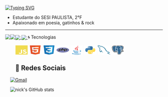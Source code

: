 [![Typing SVG](https://readme-typing-svg.herokuapp.com/?color=bc407b&size=35&center=true&vCenter=true&width=1000&lines=Olá,+meu+nome+é+Nícollas+Carvalho;++++:%29)](https://git.io/typing-svg)

- Estudante do SESI PAULISTA, 2°F
- Apaixonado em poesia, gatinhos & rock
---------------------------------------------------------------------------------

 <a href="#">
  <img height=200 align="center" src="https://my-stats-43gk.vercel.app/api?username=nicollas&show_icons=true&theme=radical&hide=contribs,issues&show=discussions_answered&rank_icon=github&include_all_commits=true&card_width=150" />
</a>
<a href="#">

 <img height=200 align="center" src="https://my-stats-43gk.vercel.app/api/top-langs/?username=nicollas&hide=html,scss,css&langs_count=8&layout=compact&theme=radical&card_width=150" />
</a>
<img align="left" height=202 src="https://github-readme-streak-stats-git-main-nicollas-projects-ad77adcc.vercel.app/?user=nicollas&theme=radical"/>
<img align="left" height=97 src="https://github-profile-trophy.vercel.app/?username=nicollas&theme=radical&no-frame=true&title=Stars,Follo
------------------------------------------------------------------------------------------------------------------------


# 🌀 Tecnologias

<div style="display: inline_block"><br>
  <img align="center" alt="Nick-JS" height="30" width="40" src="https://raw.githubusercontent.com/devicons/devicon/master/icons/javascript/javascript-plain.svg">
  <img align="center" alt="Nick-HTML" height="30" width="40" src="https://raw.githubusercontent.com/devicons/devicon/master/icons/html5/html5-original.svg">
  <img align="center" alt="Nick-CSS" height="30" width="40" src="https://raw.githubusercontent.com/devicons/devicon/master/icons/css3/css3-original.svg">
  <img align="center" alt="Nick-PHP" height="30" width="40" src="https://raw.githubusercontent.com/devicons/devicon/master/icons/php/php-original.svg">
  <img align="center" alt="Nick-Java" height="30" width="40" src="https://raw.githubusercontent.com/devicons/devicon/master/icons/java/java-original.svg" />
  <img align="center" alt="Nick-Python" height="30" width="40" src="https://raw.githubusercontent.com/devicons/devicon/master/icons/python/python-original.svg" />
  <img align="center" alt="Nick-MySQL" height="30" width="40" src="https://raw.githubusercontent.com/devicons/devicon/master/icons/mysql/mysql-original.svg"/>
  <img align="center" alt="Nick-PostgreSQL" height="30" width="40" src="https://raw.githubusercontent.com/devicons/devicon/master/icons/postgresql/postgresql-original.svg"/>


  
## 🎸 Redes Sociais
<p align="left">
  <a href="mailto:nicollaascarvalho@gmail.com" title="Gmail">
  <img src="https://img.shields.io/badge/-Gmail-FF0000?style=flat-square&labelColor=FF0000&logo=gmail&logoColor=white&link=LINK-DO-SEU-GMAIL" alt="Gmail"/></a>
   

<!---
nicaodormindo/nicaodormindo is a ✨ special ✨ repository because its `README.md` (this file) appears on your GitHub profile.
You can click the Preview link to take a look at your changes.
--->


![nick's GitHub stats](https://github-readme-stats.vercel.app/api?username=shadowrnicz&show_icons=true&theme=dracula)
